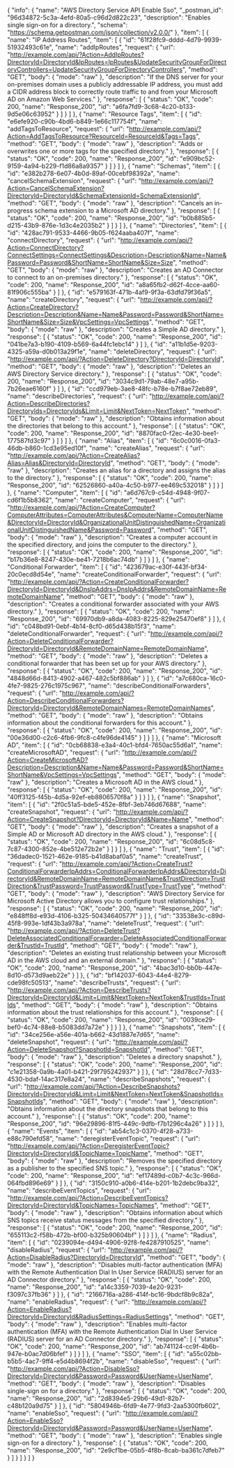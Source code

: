 {
  "info": {
    "name": "AWS Directory Service API Enable Sso",
    "_postman_id": "96d34872-5c3a-4efd-80a5-c96d2d822c23",
    "description": "Enables single sign-on for a directory.",
    "schema": "https://schema.getpostman.com/json/collection/v2.0.0/"
  },
  "item": [
    {
      "name": "IP Address Routes",
      "item": [
        {
          "id": "61f28fc9-dddd-4d79-9939-51932493c61e",
          "name": "addIpRoutes",
          "request": {
            "url": "http://example.com/api/?Action=AddIpRoutes?DirectoryId=DirectoryId&IpRoutes=IpRoutes&UpdateSecurityGroupForDirectoryControllers=UpdateSecurityGroupForDirectoryControllers",
            "method": "GET",
            "body": {
              "mode": "raw"
            },
            "description": "If the DNS server for your on-premises domain uses a publicly addressable IP address, you must add a CIDR address block to correctly route traffic to and from your Microsoft AD on Amazon Web Services."
          },
          "response": [
            {
              "status": "OK",
              "code": 200,
              "name": "Response_200",
              "id": "a6fa7fd9-3c68-4c20-b133-9d5e06c63952"
            }
          ]
        }
      ]
    },
    {
      "name": "Resource Tags",
      "item": [
        {
          "id": "e6efe920-c90b-4bd6-b849-1e66c117754f",
          "name": "addTagsToResource",
          "request": {
            "url": "http://example.com/api/?Action=AddTagsToResource?ResourceId=ResourceId&Tags=Tags",
            "method": "GET",
            "body": {
              "mode": "raw"
            },
            "description": "Adds or overwrites one or more tags for the specified directory."
          },
          "response": [
            {
              "status": "OK",
              "code": 200,
              "name": "Response_200",
              "id": "e909bc52-9159-4a94-b229-f1d86a8a9357"
            }
          ]
        }
      ]
    },
    {
      "name": "Schemas",
      "item": [
        {
          "id": "e382b278-6e07-4b0d-89af-00cebf98392a",
          "name": "cancelSchemaExtension",
          "request": {
            "url": "http://example.com/api/?Action=CancelSchemaExtension?DirectoryId=DirectoryId&SchemaExtensionId=SchemaExtensionId",
            "method": "GET",
            "body": {
              "mode": "raw"
            },
            "description": "Cancels an in-progress schema extension to a Microsoft AD directory."
          },
          "response": [
            {
              "status": "OK",
              "code": 200,
              "name": "Response_200",
              "id": "b0b885b5-d215-43b9-876e-1d3c4e2035b2"
            }
          ]
        }
      ]
    },
    {
      "name": "Directories",
      "item": [
        {
          "id": "428ac791-9533-4466-9b05-f624aaba407f",
          "name": "connectDirectory",
          "request": {
            "url": "http://example.com/api/?Action=ConnectDirectory?ConnectSettings=ConnectSettings&Description=Description&Name=Name&Password=Password&ShortName=ShortName&Size=Size",
            "method": "GET",
            "body": {
              "mode": "raw"
            },
            "description": "Creates an AD Connector to connect to an on-premises directory."
          },
          "response": [
            {
              "status": "OK",
              "code": 200,
              "name": "Response_200",
              "id": "a8a65fb2-d62f-4cce-aa60-81f906c555ba"
            }
          ]
        },
        {
          "id": "e579163f-471b-4af9-9f3a-63dfd79f36a5",
          "name": "createDirectory",
          "request": {
            "url": "http://example.com/api/?Action=CreateDirectory?Description=Description&Name=Name&Password=Password&ShortName=ShortName&Size=Size&VpcSettings=VpcSettings",
            "method": "GET",
            "body": {
              "mode": "raw"
            },
            "description": "Creates a Simple AD directory."
          },
          "response": [
            {
              "status": "OK",
              "code": 200,
              "name": "Response_200",
              "id": "041be7a3-b190-4109-b569-6a44fc1ebc14"
            }
          ]
        },
        {
          "id": "a11b1d5e-9203-4325-a59a-d0b013a29f1e",
          "name": "deleteDirectory",
          "request": {
            "url": "http://example.com/api/?Action=DeleteDirectory?DirectoryId=DirectoryId",
            "method": "GET",
            "body": {
              "mode": "raw"
            },
            "description": "Deletes an AWS Directory Service directory."
          },
          "response": [
            {
              "status": "OK",
              "code": 200,
              "name": "Response_200",
              "id": "3034c9d1-79ab-48e7-a95b-7b26eae6160f"
            }
          ]
        },
        {
          "id": "ccd979eb-3ae8-48fc-b78e-b7f8ae72eb89",
          "name": "describeDirectories",
          "request": {
            "url": "http://example.com/api/?Action=DescribeDirectories?DirectoryIds=DirectoryIds&Limit=Limit&NextToken=NextToken",
            "method": "GET",
            "body": {
              "mode": "raw"
            },
            "description": "Obtains information about the directories that belong to this account."
          },
          "response": [
            {
              "status": "OK",
              "code": 200,
              "name": "Response_200",
              "id": "8870fac0-f2ec-4e30-bee1-177587fd3c97"
            }
          ]
        }
      ]
    },
    {
      "name": "Alias",
      "item": [
        {
          "id": "6c0c0016-0fa3-46db-b860-1cd3e95ed10f",
          "name": "createAlias",
          "request": {
            "url": "http://example.com/api/?Action=CreateAlias?Alias=Alias&DirectoryId=DirectoryId",
            "method": "GET",
            "body": {
              "mode": "raw"
            },
            "description": "Creates an alias for a directory and assigns the alias to the directory."
          },
          "response": [
            {
              "status": "OK",
              "code": 200,
              "name": "Response_200",
              "id": "62526860-a40a-4c50-b977-ee469c532018"
            }
          ]
        }
      ]
    },
    {
      "name": "Computer",
      "item": [
        {
          "id": "a6d767c9-c54d-4948-9f07-cd6f1b5b8362",
          "name": "createComputer",
          "request": {
            "url": "http://example.com/api/?Action=CreateComputer?ComputerAttributes=ComputerAttributes&ComputerName=ComputerName&DirectoryId=DirectoryId&OrganizationalUnitDistinguishedName=OrganizationalUnitDistinguishedName&Password=Password",
            "method": "GET",
            "body": {
              "mode": "raw"
            },
            "description": "Creates a computer account in the specified directory, and joins the computer to the directory."
          },
          "response": [
            {
              "status": "OK",
              "code": 200,
              "name": "Response_200",
              "id": "b17b36e8-8247-430e-be41-7218b6ac74db"
            }
          ]
        }
      ]
    },
    {
      "name": "Conditional Forwarder",
      "item": [
        {
          "id": "423679ac-e30f-443f-bf34-20c0ecd8d54e",
          "name": "createConditionalForwarder",
          "request": {
            "url": "http://example.com/api/?Action=CreateConditionalForwarder?DirectoryId=DirectoryId&DnsIpAddrs=DnsIpAddrs&RemoteDomainName=RemoteDomainName",
            "method": "GET",
            "body": {
              "mode": "raw"
            },
            "description": "Creates a conditional forwarder associated with your AWS directory."
          },
          "response": [
            {
              "status": "OK",
              "code": 200,
              "name": "Response_200",
              "id": "69970db9-a8da-4083-8225-829e25470ef8"
            }
          ]
        },
        {
          "id": "c048bd91-0ebf-4b14-8cf0-d65d438b15f3",
          "name": "deleteConditionalForwarder",
          "request": {
            "url": "http://example.com/api/?Action=DeleteConditionalForwarder?DirectoryId=DirectoryId&RemoteDomainName=RemoteDomainName",
            "method": "GET",
            "body": {
              "mode": "raw"
            },
            "description": "Deletes a conditional forwarder that has been set up for your AWS directory."
          },
          "response": [
            {
              "status": "OK",
              "code": 200,
              "name": "Response_200",
              "id": "4848d66d-8413-4902-a467-482c5bf886ab"
            }
          ]
        },
        {
          "id": "a7c680ca-16c0-4fe7-9825-276c1975c967",
          "name": "describeConditionalForwarders",
          "request": {
            "url": "http://example.com/api/?Action=DescribeConditionalForwarders?DirectoryId=DirectoryId&RemoteDomainNames=RemoteDomainNames",
            "method": "GET",
            "body": {
              "mode": "raw"
            },
            "description": "Obtains information about the conditional forwarders for this account."
          },
          "response": [
            {
              "status": "OK",
              "code": 200,
              "name": "Response_200",
              "id": "00e36d00-c2c6-4fb6-9fc8-c4fe96de4145"
            }
          ]
        }
      ]
    },
    {
      "name": "Microsoft AD",
      "item": [
        {
          "id": "0cb68838-e3a4-40c1-bfd4-7650ac55d6a1",
          "name": "createMicrosoftAD",
          "request": {
            "url": "http://example.com/api/?Action=CreateMicrosoftAD?Description=Description&Name=Name&Password=Password&ShortName=ShortName&VpcSettings=VpcSettings",
            "method": "GET",
            "body": {
              "mode": "raw"
            },
            "description": "Creates a Microsoft AD in the AWS cloud."
          },
          "response": [
            {
              "status": "OK",
              "code": 200,
              "name": "Response_200",
              "id": "40ff3125-f45b-4d5a-92ef-eb8806570f8a"
            }
          ]
        }
      ]
    },
    {
      "name": "Snapshot",
      "item": [
        {
          "id": "2f0c51a5-bde5-452e-8fbf-3eb746d67688",
          "name": "createSnapshot",
          "request": {
            "url": "http://example.com/api/?Action=CreateSnapshot?DirectoryId=DirectoryId&Name=Name",
            "method": "GET",
            "body": {
              "mode": "raw"
            },
            "description": "Creates a snapshot of a Simple AD or Microsoft AD directory in the AWS cloud."
          },
          "response": [
            {
              "status": "OK",
              "code": 200,
              "name": "Response_200",
              "id": "6c08d5c8-7c87-4300-852e-4be512e72b2e"
            }
          ]
        }
      ]
    },
    {
      "name": "Trust",
      "item": [
        {
          "id": "36dadec0-1521-462e-9185-b41d8abaf0a5",
          "name": "createTrust",
          "request": {
            "url": "http://example.com/api/?Action=CreateTrust?ConditionalForwarderIpAddrs=ConditionalForwarderIpAddrs&DirectoryId=DirectoryId&RemoteDomainName=RemoteDomainName&TrustDirection=TrustDirection&TrustPassword=TrustPassword&TrustType=TrustType",
            "method": "GET",
            "body": {
              "mode": "raw"
            },
            "description": "AWS Directory Service for Microsoft Active Directory allows you to configure trust relationships."
          },
          "response": [
            {
              "status": "OK",
              "code": 200,
              "name": "Response_200",
              "id": "e848ff8d-e93d-4106-b325-50434640577f"
            }
          ]
        },
        {
          "id": "33538e3c-c89d-45f8-993e-1df43b3a978a",
          "name": "deleteTrust",
          "request": {
            "url": "http://example.com/api/?Action=DeleteTrust?DeleteAssociatedConditionalForwarder=DeleteAssociatedConditionalForwarder&TrustId=TrustId",
            "method": "GET",
            "body": {
              "mode": "raw"
            },
            "description": "Deletes an existing trust relationship between your Microsoft AD in the AWS cloud and an external domain."
          },
          "response": [
            {
              "status": "OK",
              "code": 200,
              "name": "Response_200",
              "id": "4bac3d10-bb0b-447e-8d10-d573d9aeb22e"
            }
          ]
        },
        {
          "id": "bf142037-6043-44e4-8279-cde98fc50513",
          "name": "describeTrusts",
          "request": {
            "url": "http://example.com/api/?Action=DescribeTrusts?DirectoryId=DirectoryId&Limit=Limit&NextToken=NextToken&TrustIds=TrustIds",
            "method": "GET",
            "body": {
              "mode": "raw"
            },
            "description": "Obtains information about the trust relationships for this account."
          },
          "response": [
            {
              "status": "OK",
              "code": 200,
              "name": "Response_200",
              "id": "0039ce29-bef0-4c74-88e8-b5083dd7a72e"
            }
          ]
        }
      ]
    },
    {
      "name": "Snapshots",
      "item": [
        {
          "id": "34ce256e-a56e-401a-b662-43d1887e7d65",
          "name": "deleteSnapshot",
          "request": {
            "url": "http://example.com/api/?Action=DeleteSnapshot?SnapshotId=SnapshotId",
            "method": "GET",
            "body": {
              "mode": "raw"
            },
            "description": "Deletes a directory snapshot."
          },
          "response": [
            {
              "status": "OK",
              "code": 200,
              "name": "Response_200",
              "id": "c1e21358-0a9b-4a01-b421-29f795242937"
            }
          ]
        },
        {
          "id": "28d78cc7-7d33-4530-bdaf-14ac317e8a24",
          "name": "describeSnapshots",
          "request": {
            "url": "http://example.com/api/?Action=DescribeSnapshots?DirectoryId=DirectoryId&Limit=Limit&NextToken=NextToken&SnapshotIds=SnapshotIds",
            "method": "GET",
            "body": {
              "mode": "raw"
            },
            "description": "Obtains information about the directory snapshots that belong to this account."
          },
          "response": [
            {
              "status": "OK",
              "code": 200,
              "name": "Response_200",
              "id": "96e29896-81f5-449c-9dfb-f7b1296c4a26"
            }
          ]
        }
      ]
    },
    {
      "name": "Events",
      "item": [
        {
          "id": "ab54c1c3-0370-4f28-a733-e88c790efd58",
          "name": "deregisterEventTopic",
          "request": {
            "url": "http://example.com/api/?Action=DeregisterEventTopic?DirectoryId=DirectoryId&TopicName=TopicName",
            "method": "GET",
            "body": {
              "mode": "raw"
            },
            "description": "Removes the specified directory as a publisher to the specified SNS topic."
          },
          "response": [
            {
              "status": "OK",
              "code": 200,
              "name": "Response_200",
              "id": "ef17489d-c0b7-4c3c-966d-064fbd896e69"
            }
          ]
        },
        {
          "id": "3150c910-a0b6-414e-b201-1b2debc9ba32",
          "name": "describeEventTopics",
          "request": {
            "url": "http://example.com/api/?Action=DescribeEventTopics?DirectoryId=DirectoryId&TopicNames=TopicNames",
            "method": "GET",
            "body": {
              "mode": "raw"
            },
            "description": "Obtains information about which SNS topics receive status messages from the specified directory."
          },
          "response": [
            {
              "status": "OK",
              "code": 200,
              "name": "Response_200",
              "id": "655113c2-f58b-472b-bf00-b325b90604bf"
            }
          ]
        }
      ]
    },
    {
      "name": "Radius",
      "item": [
        {
          "id": "0239094e-d494-4906-92f8-fe4287910525",
          "name": "disableRadius",
          "request": {
            "url": "http://example.com/api/?Action=DisableRadius?DirectoryId=DirectoryId",
            "method": "GET",
            "body": {
              "mode": "raw"
            },
            "description": "Disables multi-factor authentication (MFA) with the Remote Authentication Dial In User Service (RADIUS) server for an AD Connector directory."
          },
          "response": [
            {
              "status": "OK",
              "code": 200,
              "name": "Response_200",
              "id": "a14c3359-7039-4e20-9231-f3097c37fb36"
            }
          ]
        },
        {
          "id": "2166716a-a286-414f-bc16-9bdcf8b9c82a",
          "name": "enableRadius",
          "request": {
            "url": "http://example.com/api/?Action=EnableRadius?DirectoryId=DirectoryId&RadiusSettings=RadiusSettings",
            "method": "GET",
            "body": {
              "mode": "raw"
            },
            "description": "Enables multi-factor authentication (MFA) with the Remote Authentication Dial In User Service (RADIUS) server for an AD Connector directory."
          },
          "response": [
            {
              "status": "OK",
              "code": 200,
              "name": "Response_200",
              "id": "ab741124-cc9f-4b6b-947e-b0ac7d06bfef"
            }
          ]
        }
      ]
    },
    {
      "name": "SSO",
      "item": [
        {
          "id": "a55c02bb-b5b5-4ac7-9ff4-e5d4b8694f2b",
          "name": "disableSso",
          "request": {
            "url": "http://example.com/api/?Action=DisableSso?DirectoryId=DirectoryId&Password=Password&UserName=UserName",
            "method": "GET",
            "body": {
              "mode": "raw"
            },
            "description": "Disables single-sign on for a directory."
          },
          "response": [
            {
              "status": "OK",
              "code": 200,
              "name": "Response_200",
              "id": "2d8394e5-29b6-49d1-82b7-c48b120a9d75"
            }
          ]
        },
        {
          "id": "5804946b-6fd9-4e77-9fd3-2aa5300fb602",
          "name": "enableSso",
          "request": {
            "url": "http://example.com/api/?Action=EnableSso?DirectoryId=DirectoryId&Password=Password&UserName=UserName",
            "method": "GET",
            "body": {
              "mode": "raw"
            },
            "description": "Enables single sign-on for a directory."
          },
          "response": [
            {
              "status": "OK",
              "code": 200,
              "name": "Response_200",
              "id": "2e9cf1be-05b5-4f8b-8cab-ba361c7dfeb7"
            }
          ]
        }
      ]
    }
  ]
}
